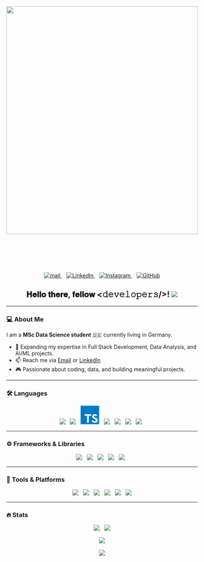 <div id="header" align="center" style="display:flex;justify-content:center;align-items:center;margin-bottom:50px;margin-top:50px;">
<img src="https://media.giphy.com/media/v1.Y2lkPTc5MGI3NjExZWUzNTAxNmU0MjBmNjg1MmMyNTEzODc5YjRmMTQ5YjdiNzg5YWFjMCZjdD1n/dWesBcTLavkZuG35MI/giphy.gif" style="margin-bottom:50px;" height="600" width="100%">
</div>

<p align="center" dir="auto">
<!-- GMAIL -->
<a href="mailto:lewisashwinlara@gmail.com">
<img src="https://www.svgrepo.com/show/452213/gmail.svg" alt="mail" style="max-width: 100%;height:60px;">
</a>&nbsp;&nbsp;
<!-- LINKEDIN -->
<a href="https://www.linkedin.com/in/lewisashwinlara/" target="_blank">
<img src="https://www.svgrepo.com/show/448234/linkedin.svg" alt="LinkedIn" style="max-width: 100%;height:60px;">
</a>&nbsp;&nbsp;
<!-- INSTAGRAM -->
<a href="https://instagram.com/ig._lara___" target="_blank">
<img src="https://www.svgrepo.com/show/452229/instagram-1.svg" alt="Instagram" style="max-width: 100%;height:60px;">
</a>&nbsp;&nbsp;
<!-- GITHUB -->
<a href="https://github.com/ashwinlaralewis" target="_blank">
<img src="https://www.svgrepo.com/show/312259/github.svg" alt="GitHub" style="max-width: 100%;height:60px;">
</a>
</p>

<h2 align="center">𝐇𝐞𝐥𝐥𝐨 𝐭𝐡𝐞𝐫𝐞, 𝐟𝐞𝐥𝐥𝐨𝐰 &lt;𝚍𝚎𝚟𝚎𝚕𝚘𝚙𝚎𝚛𝚜/&gt;! <img src="https://media.giphy.com/media/3o7abKhOpu0NwenH3O/giphy.gif" width="30"></h2>

---

### 💻 About Me
I am a **MSc Data Science student** 🇩🇪 currently living in Germany.  
- 🌱 Expanding my expertise in Full Stack Development, Data Analysis, and AI/ML projects.  
- 📫 Reach me via [Email](mailto:lewisashwinlara@gmail.com) or [LinkedIn](https://www.linkedin.com/in/lewisashwinlara/)  
- 🎮 Passionate about coding, data, and building meaningful projects.  

---

### 🛠️ Languages

<p align="center">
  <img src="https://www.svgrepo.com/show/374016/python.svg" height="50px">&nbsp;&nbsp;
  <img src="https://www.svgrepo.com/show/349419/javascript.svg" height="50px">&nbsp;&nbsp;
  <img src="https://raw.githubusercontent.com/devicons/devicon/master/icons/typescript/typescript-original.svg" height="50px">&nbsp;&nbsp;
  <img src="https://www.svgrepo.com/show/349402/html5.svg" height="50px">&nbsp;&nbsp;
  <img src="https://www.svgrepo.com/show/349330/css3.svg" height="50px">&nbsp;&nbsp;
  <img src="https://www.svgrepo.com/show/452234/java.svg" height="50px">&nbsp;&nbsp;
  <img src="https://www.vectorlogo.zone/logos/r-project/r-project-icon.svg" height="50px">&nbsp;&nbsp;
</p>

---

### ⚙ Frameworks & Libraries

<p align="center">
  <img src="https://www.svgrepo.com/show/355190/reactjs.svg" height="50px">&nbsp;&nbsp;
  <img src="https://www.svgrepo.com/show/374118/tailwind.svg" height="50px">&nbsp;&nbsp;
  <img src="https://www.svgrepo.com/show/452075/node-js.svg" height="50px">&nbsp;&nbsp;
  <img src="https://user-images.githubusercontent.com/88571833/190920486-b3bdd188-056d-4cbc-9bcc-4e7b6254df74.png" height="50px">&nbsp;&nbsp;
  <img src="https://www.svgrepo.com/show/303251/mysql-logo.svg" height="50px">&nbsp;&nbsp;
</p>

---

### 🔧 Tools & Platforms

<p align="center">
  <img src="https://www.svgrepo.com/show/373623/git.svg" height="50px">&nbsp;&nbsp;
  <img src="https://www.svgrepo.com/show/312259/github.svg" height="50px">&nbsp;&nbsp;
  <img src="https://www.svgrepo.com/show/448222/figma.svg" height="50px">&nbsp;&nbsp;
  <img src="https://upload.wikimedia.org/wikipedia/commons/thumb/a/af/Adobe_Photoshop_CC_icon.svg/1024px-Adobe_Photoshop_CC_icon.svg.png" height="50px">&nbsp;&nbsp;
  <img src="https://seeklogo.com/images/C/canva-logo-B4BE25729A-seeklogo.com.png" height="50px">&nbsp;&nbsp;
  <img src="https://cdn.jsdelivr.net/gh/devicons/devicon/icons/microsoftoffice/microsoftoffice-original.svg" height="50px">
</p>

---

### 🔥 Stats

<p align="center">
  <img src="https://github-readme-stats.vercel.app/api/top-langs/?username=ashwinlaralewis&theme=radical&layout=compact" height="170px">&nbsp;&nbsp;
  <img src="https://github-readme-stats.vercel.app/api?username=ashwinlaralewis&show_icons=true&theme=radical" height="170px">
</p>

<p align="center">
  <img src="https://github-readme-streak-stats.herokuapp.com/?user=ashwinlaralewis&theme=radical">
</p>

<p align="center">
  <img src="https://github-profile-trophy.vercel.app/?username=ashwinlaralewis" />
</p>
